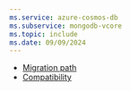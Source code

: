 ```yaml
---
ms.service: azure-cosmos-db
ms.subservice: mongodb-vcore
ms.topic: include
ms.date: 09/09/2024
---
```


- [Migration path](../../migrations-options.md)
- [Compatibility](../../compatibility.md)
